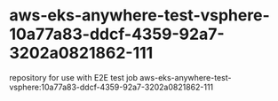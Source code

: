 # aws-eks-anywhere-test-vsphere-10a77a83-ddcf-4359-92a7-3202a0821862-111
repository for use with E2E test job aws-eks-anywhere-test-vsphere:10a77a83-ddcf-4359-92a7-3202a0821862-111
